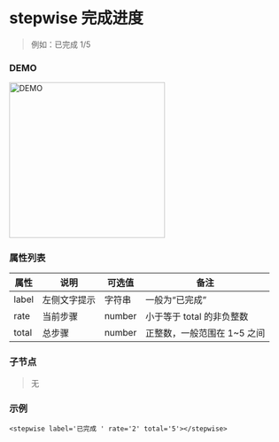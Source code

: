 # stepwise 完成进度
> 例如：已完成 1/5 

### DEMO
<div><img alt="DEMO" src="https://ohc0dpsgs.qnssl.com/lego/images/stepWise.png" width="280.859"/></div>

### 属性列表

属性 | 说明 | 可选值 | 备注 
--- | --- | --- | ---
label | 左侧文字提示 | 字符串 | 一般为“已完成”
rate | 当前步骤 | number | 小于等于 total 的非负整数
total | 总步骤 | number | 正整数，一般范围在 1~5 之间


### 子节点
> 无

### 示例
```
<stepwise label='已完成 ' rate='2' total='5'></stepwise>

```

### &nbsp;
